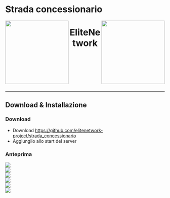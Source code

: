 # Strada concessionario

<img src="https://cdn.discordapp.com/attachments/706317867800330310/773239608237752370/logo_EliteRoleplay.png" width="200px" height="200px" align="left">
<img src="https://i.imgur.com/yczT0Eb.png" width="200px" height="200px" align="right">
<h1 align="center">EliteNetwork</h1>

<br><br><br><br><br><br>
<hr>

## Download & Installazione

### Download
- Download https://github.com/elitenetwork-project/strada_concessionario
- Aggiungilo allo start del server

### Anteprima
<img src="https://i.imgur.com/Lba0QnE.png"><br>
<img src="https://i.imgur.com/2DIUMzw.png"><br>
<img src="https://i.imgur.com/4vRyyXS.png"><br>
<img src="https://i.imgur.com/UAFS46t.png"><br>
<img src="https://i.imgur.com/1jyoV30.png"><br>
<img src="https://i.imgur.com/6tIXRQk.png">
